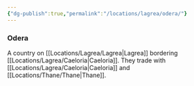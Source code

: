 ```yaml
---
{"dg-publish":true,"permalink":"/locations/lagrea/odera/"}
---
```


### Odera
A country on [[Locations/Lagrea/Lagrea\|Lagrea]] bordering [[Locations/Lagrea/Caeloria\|Caeloria]]. They trade with [[Locations/Lagrea/Caeloria\|Caeloria]] and [[Locations/Thane/Thane\|Thane]].
